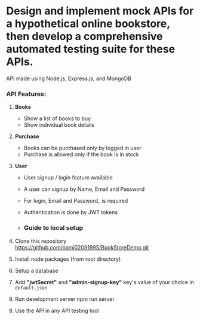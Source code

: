 # Design and implement mock APIs for a hypothetical online bookstore, then develop a comprehensive automated testing suite for these APIs.

API made using Node.js, Express.js, and MongoDB

### API Features:

1. **Books**
   - Show a list of books to buy
   - Show individual book details
2. **Purchase**
   - Books can be purchased only by logged in user
   - Purchase is allowed only if the book is in stock

3. **User**
   - User signup / login feature available
   - A  user can signup by Name, Email and Password
   - For login, Email and Password_ is required
   - Authentication is done by JWT tokens


    - ### Guide to local setup

1. Clone this repository
  https://github.com/nami02091995/BookStoreDemo.git
2. Install node packages (from root directory)
3. Setup a database 
4. Add **"jwtSecret"** and **"admin-signup-key"** key's value of your choice in `default.json`
5. Run development server
   npm run server
7. Use the API in any  API testing tool
